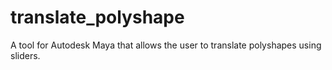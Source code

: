 # translate_polyshape
A tool for Autodesk Maya that allows the user to translate polyshapes using sliders.
